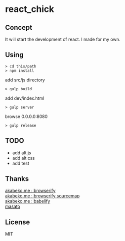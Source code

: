 # react_chick

## Concept
It will start the development of react.
I made for my own.

## Using

```
> cd this/path
> npm install
```


add src/js directory

```
> gulp build
```

add dev/index.html


```
> gulp server
```

browse 0.0.0.0:8080

```
> gulp release
```


## TODO
* add alt js
* add alt css
* add test

## Thanks
[akabeko.me : browserify](http://akabeko.me/blog/2014/12/browserify/)  
[akabeko.me : browserify sourcemap](http://akabeko.me/blog/2014/12/browserify-2-source-map/)  
[akabeko.me : babelify](http://akabeko.me/blog/2015/04/babelify-es6/)  
[masato](http://qiita.com/masato/items/35b0900e3a7282b33bf8)


## License
MIT
